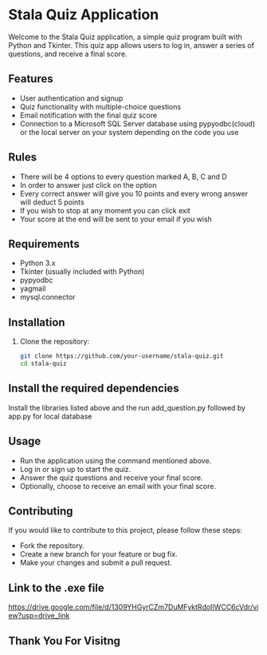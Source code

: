 # Stala Quiz Application

Welcome to the Stala Quiz application, a simple quiz program built with Python and Tkinter. This quiz app allows users to log in, answer a series of questions, and receive a final score.

## Features

- User authentication and signup
- Quiz functionality with multiple-choice questions
- Email notification with the final quiz score
- Connection to a Microsoft SQL Server database using pypyodbc(cloud) or the local server on your system depending on the code you use

## Rules

- There will be 4 options to every question marked A, B, C and D
- In order to answer just click on the option 
- Every correct answer will give you 10 points and every wrong answer will deduct 5 points
- If you wish to stop at any moment you can click exit 
- Your score at the end will be sent to your email if you wish

## Requirements

- Python 3.x
- Tkinter (usually included with Python)
- pypyodbc
- yagmail
- mysql.connector

## Installation

1. Clone the repository:

   ```bash
   git clone https://github.com/your-username/stala-quiz.git
   cd stala-quiz

## Install the required dependencies

Install the libraries listed above and the run add_question.py followed by app.py for local database


## Usage

- Run the application using the command mentioned above.
- Log in or sign up to start the quiz.
- Answer the quiz questions and receive your final score.
- Optionally, choose to receive an email with your final score.

## Contributing

If you would like to contribute to this project, please follow these steps:

- Fork the repository.
- Create a new branch for your feature or bug fix.
- Make your changes and submit a pull request.

## Link to the .exe file

https://drive.google.com/file/d/1309YHGyrCZm7DuMFyktRdoIIWCC6cVdr/view?usp=drive_link

## Thank You For Visitng
